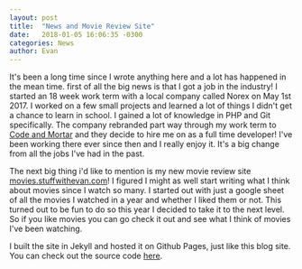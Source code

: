 ```yaml
---
layout: post
title:  "News and Movie Review Site"
date:   2018-01-05 16:06:35 -0300
categories: News
author: Evan
---
```


It's been a long time since I wrote anything here and a lot has happened in the mean time. first of all the big news is that I got a job in the industry! I started an 18 week work term with a local company called Norex on May 1st 2017. I worked on a few small projects and learned a lot of things I didn't get a chance to learn in school. I gained a lot of knowledge in PHP and Git specifically. The company rebranded part way through my work term to [Code and Mortar](https://codeandmortar.com) and they decide to hire me on as a full time developer! I've been working there ever since then and I really enjoy it. It's a big change from all the jobs I've had in the past.

The next big thing i'd like to mention is my new movie review site [movies.stuffwithevan.com](http://movies.stuffwithevan.com)! I figured I might as well start writing what I think about movies since I watch so many. I started out with just a google sheet of all the movies I watched in a year and whether I liked them or not. This turned out to be fun to do so this year I decided to take it to the next level. So if you like movies you can go check it out and see what I think of movies I've been watching.

I built the site in Jekyll and hosted it on Github Pages, just like this blog site. You can check out the source code [here](https://github.com/oakeef/).
